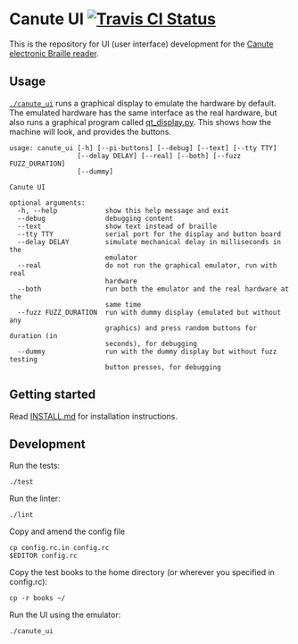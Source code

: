 # Canute UI [![Travis CI Status](https://travis-ci.org/Bristol-Braille/canute-ui.svg?branch=master)](https://travis-ci.org/Bristol-Braille/canute-ui)

This is the repository for UI (user interface) development for the [Canute
electronic Braille reader](http://bristolbraille.co.uk/#canute).

## Usage

[`./canute_ui`](canute_ui) runs a graphical display to emulate the hardware by
default. The emulated hardware has the same interface as the real hardware, but
also runs a graphical program called [qt_display.py](ui/driver/qt_display.py). This shows
how the machine will look, and provides the buttons.

```
usage: canute_ui [-h] [--pi-buttons] [--debug] [--text] [--tty TTY]
                 [--delay DELAY] [--real] [--both] [--fuzz FUZZ_DURATION]
                 [--dummy]

Canute UI

optional arguments:
  -h, --help            show this help message and exit
  --debug               debugging content
  --text                show text instead of braille
  --tty TTY             serial port for the display and button board
  --delay DELAY         simulate mechanical delay in milliseconds in the
                        emulator
  --real                do not run the graphical emulator, run with real
                        hardware
  --both                run both the emulator and the real hardware at the
                        same time
  --fuzz FUZZ_DURATION  run with dummy display (emulated but without any
                        graphics) and press random buttons for duration (in
                        seconds), for debugging
  --dummy               run with the dummy display but without fuzz testing
                        button presses, for debugging
```

## Getting started

Read [INSTALL.md](INSTALL.md) for installation instructions.


## Development

Run the tests:

    ./test

Run the linter:

    ./lint

Copy and amend the config file

    cp config.rc.in config.rc
    $EDITOR config.rc

Copy the test books to the home directory (or wherever you specified in config.rc):

    cp -r books ~/

Run the UI using the emulator:

    ./canute_ui

